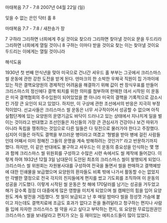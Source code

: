 마태복음 7:7 - 7:8 
2007년 04월 22일 (일)

잊을 수 없는 은인 닥터 홀 8



마태복음 7:7 - 7:8 / 새찬송가  장


7 구하라 그리하면 너희에게 주실 것이요 찾으라 그리하면 찾아낼 것이요 문을 두드리라 그리하면 너희에게 열릴 것이니 8 구하는 이마다 받을 것이요 찾는 이는 찾아낼 것이요 두드리는 이에게는 열릴 것이니라

해석도움





1930년 첫 번째 안식년을 맞아 미국으로 건너간 셔우드 홀 부부는 그곳에서 크리스마스 씰 운동에 관한 강한 도전을 받게 된다. 덴마크의 한 소박한 우체국 직원이 집 가까이에 있는 작은 결핵요양원의 경제적인 어려움을 해결하기 위해 값이 싼 장식우표를 만들어 크리스마스의 정신에다 결핵 퇴치를 위한 의미를 첨부하여 판매한 데서 시작된 이 운동은 미국 결핵협회의 주수입원이 되어있었을 뿐 아니라 미국의 결핵을 기록적으로 감소시킨 가장 큰 요인이 되고 있었다. 하지만, 이 구상에 관한 조선에서의 반응은 지극히 부정적이었다. 선교사들은 크리스마스 씰 운동은 너무 서구적이어서 성공할 수 없으며 아직 실험단계에 있는 요양원의 운영기금도 바닥이 드러나고 있는 상태에서 지나치게 일을 벌이는 것이라고 반대했고 조선인들은 자신들의 가장 큰 관심사가 건강이나 보건 따위가 아니라 독립을 쟁취하는 것임으로 다른 일들은 다 뒷전으로 물러가야 한다고 주장했다. 심지어 이들은 아직도 결핵을 부끄러운 병이라고 여겼고 ‘형벌을 받아 병에 걸린 사람들인데 어째서 이미 정해진 그들의 운명을 계속 방해하려는 것인가?’ 라고 반문하기까지 했다. 하지만, 이 같은 반대에도 불구하고 셔우드는 이 운동의 중요성을 인식하는 몇 명과 함께 크리스마스 씰 위원회를 구성하고 수많은 시련 속에서도 씰 제작에 들어갔다. 이렇게 하여 1932년 12월 3일 남대문이 도안된 최초의 크리스마스 씰이 발행되게 되었다. 크리스마스 씰 위원회는 자원봉사대를 구성하여 전국을 돌면서 씰을 판매하고 결핵예방에 대한 인쇄물을 보급했으며 요양원의 환자들도 비록 밖에 나가서 활동할 수는 없었지만 각별한 열정으로 전국 각지의 친지들에게 편지를 썼고 기도회를 조직하여 이 운동의 성공을 기도했다. 이렇게 시작된 씰 운동은 첫 해에 170달러를 남기는 성공을 거두었고 해가 갈수록 점점 더 대중에게 많은 영향을 미치게 되었으며 씰 캠페인의 힘을 입어 요양원도 계속 발전을 거듭했다. 첫 씰이 보급되고 난 후 매일 밤마다 씰을 정성껏 가슴에 붙이고 자는데도 결핵치료에 조금도 효과가 없다고 돈을 돌려달라고 청구하는 편지나 사람들 입에 자자한 크리스마스 씰 약을 사고 싶다고 부탁하는 편지, 또 요양원 무료입원권인 크리스마스 씰을 보내달라고 편지가 오는 등 재미있는 에피소드들이 많이 있었다.